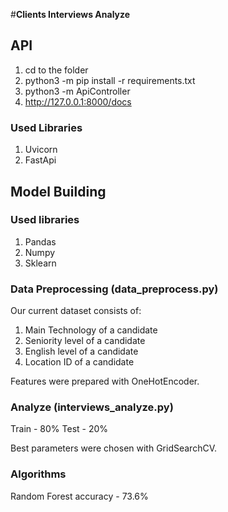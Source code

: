 #**Clients Interviews Analyze**

## API

1. cd to the folder
2. python3 -m pip install -r requirements.txt
3. python3 -m ApiController
4. http://127.0.0.1:8000/docs


### Used Libraries

1. Uvicorn
2. FastApi


## Model Building

### Used libraries

1. Pandas
2. Numpy
3. Sklearn

### Data Preprocessing (data_preprocess.py)

Our current dataset consists of:
1. Main Technology of a candidate
2. Seniority level of a candidate
3. English level of a candidate
4. Location ID of a candidate

Features were prepared with OneHotEncoder.

### Analyze (interviews_analyze.py)

Train - 80%
Test - 20%

Best parameters were chosen with GridSearchCV.

### Algorithms

Random Forest
accuracy - 73.6%

